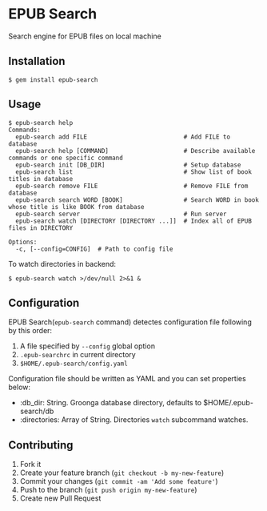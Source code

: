 EPUB Search
===========

Search engine for EPUB files on local machine

Installation
------------

    $ gem install epub-search

Usage
-----

    $ epub-search help
    Commands:
      epub-search add FILE                           # Add FILE to database
      epub-search help [COMMAND]                     # Describe available commands or one specific command
      epub-search init [DB_DIR]                      # Setup database
      epub-search list                               # Show list of book titles in database
      epub-search remove FILE                        # Remove FILE from database
      epub-search search WORD [BOOK]                 # Search WORD in book whose title is like BOOK from database
      epub-search server                             # Run server
      epub-search watch [DIRECTORY [DIRECTORY ...]]  # Index all of EPUB files in DIRECTORY
    
    Options:
      -c, [--config=CONFIG]  # Path to config file

To watch directories in backend:

    $ epub-search watch >/dev/null 2>&1 &

Configuration
-------------

EPUB Search(`epub-search` command) detectes configuration file following by this order:

1. A file specified by `--config` global option
2. `.epub-searchrc` in current directory
3. `$HOME/.epub-search/config.yaml`

Configuration file should be written as YAML and you can set properties below:

* :db_dir: String. Groonga database directory, defaults to $HOME/.epub-search/db
* :directories: Array of String. Directories `watch` subcommand watches.

Contributing
------------

1. Fork it
2. Create your feature branch (`git checkout -b my-new-feature`)
3. Commit your changes (`git commit -am 'Add some feature'`)
4. Push to the branch (`git push origin my-new-feature`)
5. Create new Pull Request
